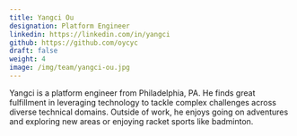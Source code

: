 ```yaml
---
title: Yangci Ou
designation: Platform Engineer
linkedin: https://linkedin.com/in/yangci
github: https://github.com/oycyc
draft: false
weight: 4
image: /img/team/yangci-ou.jpg
---
```

Yangci is a platform engineer from Philadelphia, PA. He finds great fulfillment in leveraging technology to tackle complex challenges across diverse technical domains. Outside of work, he enjoys going on adventures and exploring new areas or enjoying racket sports like badminton.

